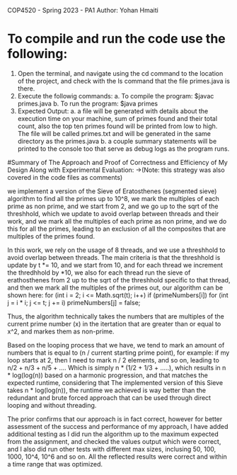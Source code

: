 COP4520 - Spring 2023 - PA1
Author: Yohan Hmaiti

# To compile and run the code use the following:
1. Open the terminal, and navigate using the cd command to the location of the project, and check with the ls command that the file primes.java is there.
2. Execute the followig commands:
    a. To compile the program: $javac primes.java
    b. To run the program: $java primes
3. Expected Output:
    a. a file will be generated with details about the execution time on your machine, sum of primes found and their total count, 
    also the top ten primes found will be printed from low to high. The file will be called primes.txt and will be generated in the same directory as the primes.java
    b. a couple summary statements will be printed to the console too that serve as debug logs as the program runs.

#Summary of The Approach and Proof of Correctness and Efficiency of My Design Along with Experimental Evaluation:
->(Note: this strategy was also covered in the code files as comments)

we implement a version of the Sieve of Eratosthenes (segmented sieve) algorithm to find all the primes up to 10^8, 
we mark the multiples of each prime as non prime, and we start from 2, and we go up to the sqrt of the
threshhold, which we update to avoid overlap between threads and their work, and we mark all the multiples of each prime as non prime, 
and we do this for all the primes, leading to an exclusion of all the composites that are multiples of the primes found.

In this work, we rely on the usage of 8 threads, and we use a threshhold to avoid overlap between threads. The main criteria
is that the threshhold is update by t *= 10, and we start from 10, and for each thread we increment the thredhhold by *10, we also 
for each thread run the sieve of erathosthenes from 2 up to the sqrt of the threshhold specific to that thread, and then we mark all the multiples of the 
primes out, our algorithm can be shown here: 
for (int i = 2; i <= Math.sqrt(t); i++) 
               if (primeNumbers[i]) 
                   for (int j = i * i; j <= t; j += i) 
                       primeNumbers[j] = false;

Thus, the algorithm technically takes the numbers that are multiples of the current prime number (x) in the itertation that are greater than or equal to x^2, and markes them as non-prime. 

Based on the looping process that we have, we tend to mark an amount of numbers that is equal to (n / current starting prime point), for example:
if my loop starts at 2, then I need to mark n / 2 elements, and so on, leading to n/2 + n/3 + n/5 + ....
Which is simply n * (1/2 + 1/3 + .....), which results in n * log(log(n)) based on a harmonic progression, and that matches the expected runtime, considering that 
The implemented version of this Sieve takes n * log(log(n)), the runtime we achieved is way better than the redundant and brute forced approach that can be used through direct looping and without threading.

The prior confirms that our approach is in fact correct, however for better assessment of the success and performance of my approach, I have added additional testing as I did run the algorithm
up to the maximum expected from the assignment, and checked the values output which were correct, and I also did run other tests with different max sizes, inclusing 50, 100, 1000, 10^4, 10^6 and so on. All the reflected results were correct and within a time range that was optimized.



